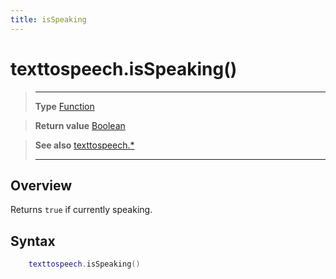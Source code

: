 ```yaml
---
title: isSpeaking
---
```

# texttospeech.isSpeaking()

> --------------------- ------------------------------------------------------------------------------------------
> __Type__              [Function](https://docs.coronalabs.com/api/type/Function.html)

> __Return value__      [Boolean](https://docs.coronalabs.com/api/type/Boolean.html)

> __See also__          [texttospeech.*](/plugin/texttospeech/)
> --------------------- ------------------------------------------------------------------------------------------

## Overview

Returns `true` if currently speaking.

## Syntax
```lua
	texttospeech.isSpeaking()
```